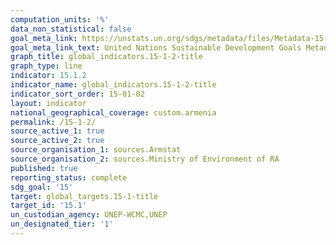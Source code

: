 ```yaml
---
computation_units: '%'
data_non_statistical: false
goal_meta_link: https://unstats.un.org/sdgs/metadata/files/Metadata-15-01-02.pdf
goal_meta_link_text: United Nations Sustainable Development Goals Metadata (pdf 456kB)
graph_title: global_indicators.15-1-2-title
graph_type: line
indicator: 15.1.2
indicator_name: global_indicators.15-1-2-title
indicator_sort_order: 15-01-02
layout: indicator
national_geographical_coverage: custom.armenia
permalink: /15-1-2/
source_active_1: true
source_active_2: true
source_organisation_1: sources.Armstat
source_organisation_2: sources.Ministry of Environment of RA
published: true
reporting_status: complete
sdg_goal: '15'
target: global_targets.15-1-title
target_id: '15.1'
un_custodian_agency: UNEP-WCMC,UNEP
un_designated_tier: '1'
---
```

